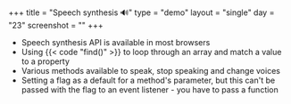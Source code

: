 +++
title = "Speech synthesis 🔊"
type = "demo"
layout = "single"
day = "23"
screenshot = ""
+++

* Speech synthesis API is available in most browsers
* Using {{< code "find()" >}} to loop through an array and match a value to a property
* Various methods available to speak, stop speaking and change voices
* Setting a flag as a default for a method's parameter, but this can't be passed with the flag to an event listener - you have to pass a function